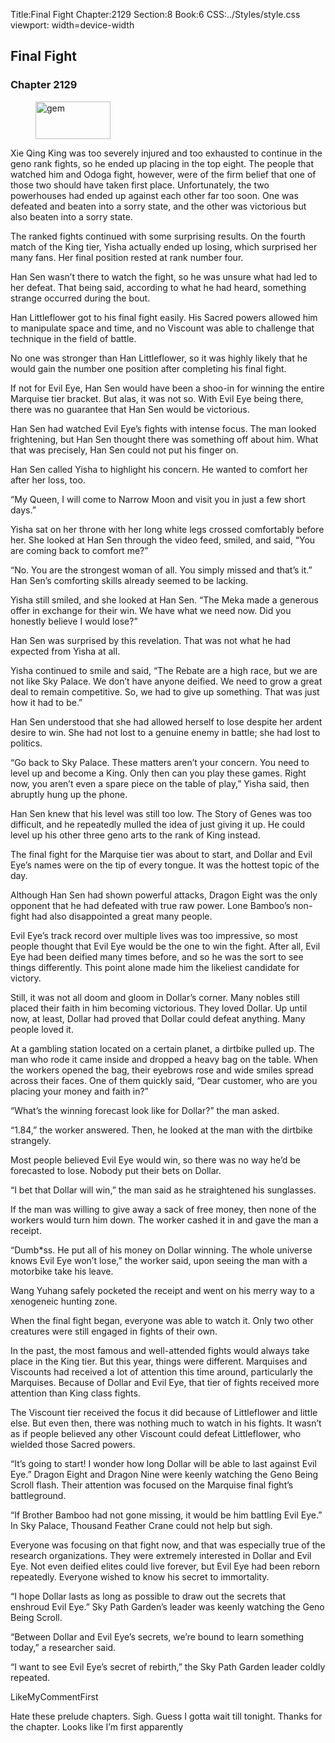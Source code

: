 Title:Final Fight 
Chapter:2129 
Section:8 
Book:6 
CSS:../Styles/style.css 
viewport: width=device-width
  
## Final Fight
### Chapter 2129
  
<figure>
	<img src="../Images/gem.gif" alt="gem" id="gem" width="120" height="60" />
</figure>
  

  
Xie Qing King was too severely injured and too exhausted to continue in the geno rank fights, so he ended up placing in the top eight. The people that watched him and Odoga fight, however, were of the firm belief that one of those two should have taken first place. Unfortunately, the two powerhouses had ended up against each other far too soon. One was defeated and beaten into a sorry state, and the other was victorious but also beaten into a sorry state.

The ranked fights continued with some surprising results. On the fourth match of the King tier, Yisha actually ended up losing, which surprised her many fans. Her final position rested at rank number four.

Han Sen wasn’t there to watch the fight, so he was unsure what had led to her defeat. That being said, according to what he had heard, something strange occurred during the bout.

Han Littleflower got to his final fight easily. His Sacred powers allowed him to manipulate space and time, and no Viscount was able to challenge that technique in the field of battle.

No one was stronger than Han Littleflower, so it was highly likely that he would gain the number one position after completing his final fight.

If not for Evil Eye, Han Sen would have been a shoo-in for winning the entire Marquise tier bracket. But alas, it was not so. With Evil Eye being there, there was no guarantee that Han Sen would be victorious.

Han Sen had watched Evil Eye’s fights with intense focus. The man looked frightening, but Han Sen thought there was something off about him. What that was precisely, Han Sen could not put his finger on.

Han Sen called Yisha to highlight his concern. He wanted to comfort her after her loss, too.

“My Queen, I will come to Narrow Moon and visit you in just a few short days.”

Yisha sat on her throne with her long white legs crossed comfortably before her. She looked at Han Sen through the video feed, smiled, and said, “You are coming back to comfort me?”

“No. You are the strongest woman of all. You simply missed and that’s it.” Han Sen’s comforting skills already seemed to be lacking.

Yisha still smiled, and she looked at Han Sen. “The Meka made a generous offer in exchange for their win. We have what we need now. Did you honestly believe I would lose?”

Han Sen was surprised by this revelation. That was not what he had expected from Yisha at all.

Yisha continued to smile and said, “The Rebate are a high race, but we are not like Sky Palace. We don’t have anyone deified. We need to grow a great deal to remain competitive. So, we had to give up something. That was just how it had to be.”

Han Sen understood that she had allowed herself to lose despite her ardent desire to win. She had not lost to a genuine enemy in battle; she had lost to politics.

“Go back to Sky Palace. These matters aren’t your concern. You need to level up and become a King. Only then can you play these games. Right now, you aren’t even a spare piece on the table of play,” Yisha said, then abruptly hung up the phone.

Han Sen knew that his level was still too low. The Story of Genes was too difficult, and he repeatedly mulled the idea of just giving it up. He could level up his other three geno arts to the rank of King instead.

The final fight for the Marquise tier was about to start, and Dollar and Evil Eye’s names were on the tip of every tongue. It was the hottest topic of the day.

Although Han Sen had shown powerful attacks, Dragon Eight was the only opponent that he had defeated with true raw power. Lone Bamboo’s non-fight had also disappointed a great many people.

Evil Eye’s track record over multiple lives was too impressive, so most people thought that Evil Eye would be the one to win the fight. After all, Evil Eye had been deified many times before, and so he was the sort to see things differently. This point alone made him the likeliest candidate for victory.

Still, it was not all doom and gloom in Dollar’s corner. Many nobles still placed their faith in him becoming victorious. They loved Dollar. Up until now, at least, Dollar had proved that Dollar could defeat anything. Many people loved it.

At a gambling station located on a certain planet, a dirtbike pulled up. The man who rode it came inside and dropped a heavy bag on the table. When the workers opened the bag, their eyebrows rose and wide smiles spread across their faces. One of them quickly said, “Dear customer, who are you placing your money and faith in?”

“What’s the winning forecast look like for Dollar?” the man asked.

“1.84,” the worker answered. Then, he looked at the man with the dirtbike strangely.

Most people believed Evil Eye would win, so there was no way he’d be forecasted to lose. Nobody put their bets on Dollar.

“I bet that Dollar will win,” the man said as he straightened his sunglasses.

If the man was willing to give away a sack of free money, then none of the workers would turn him down. The worker cashed it in and gave the man a receipt.

“Dumb*ss. He put all of his money on Dollar winning. The whole universe knows Evil Eye won’t lose,” the worker said, upon seeing the man with a motorbike take his leave.

Wang Yuhang safely pocketed the receipt and went on his merry way to a xenogeneic hunting zone.

When the final fight began, everyone was able to watch it. Only two other creatures were still engaged in fights of their own.

In the past, the most famous and well-attended fights would always take place in the King tier. But this year, things were different. Marquises and Viscounts had received a lot of attention this time around, particularly the Marquises. Because of Dollar and Evil Eye, that tier of fights received more attention than King class fights.

The Viscount tier received the focus it did because of Littleflower and little else. But even then, there was nothing much to watch in his fights. It wasn’t as if people believed any other Viscount could defeat Littleflower, who wielded those Sacred powers.

“It’s going to start! I wonder how long Dollar will be able to last against Evil Eye.” Dragon Eight and Dragon Nine were keenly watching the Geno Being Scroll flash. Their attention was focused on the Marquise final fight’s battleground.

“If Brother Bamboo had not gone missing, it would be him battling Evil Eye.” In Sky Palace, Thousand Feather Crane could not help but sigh.

Everyone was focusing on that fight now, and that was especially true of the research organizations. They were extremely interested in Dollar and Evil Eye. Not even deified elites could live forever, but Evil Eye had been reborn repeatedly. Everyone wished to know his secret to immortality.

“I hope Dollar lasts as long as possible to draw out the secrets that enshroud Evil Eye.” Sky Path Garden’s leader was keenly watching the Geno Being Scroll.

“Between Dollar and Evil Eye’s secrets, we’re bound to learn something today,” a researcher said.

“I want to see Evil Eye’s secret of rebirth,” the Sky Path Garden leader coldly repeated.

LikeMyCommentFirst

Hate these prelude chapters. Sigh. Guess I gotta wait till tonight. Thanks for the chapter. Looks like I’m first apparently